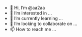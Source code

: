 - 👋 Hi, I’m @aa2aa
- 👀 I’m interested in ...
- 🌱 I’m currently learning ...
- 💞️ I’m looking to collaborate on ...
- 📫 How to reach me ...

<!---
aa2aa/aa2aa is a ✨ special ✨ repository because its `README.md` (this file) appears on your GitHub profile.
You can click the Preview link to take a look at your changes.
--->
